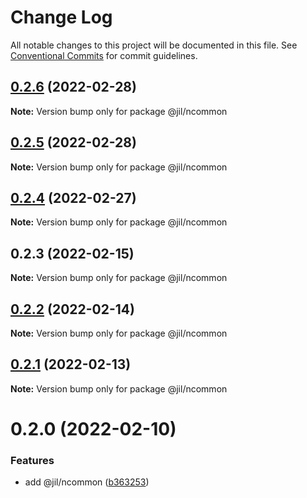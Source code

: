 # Change Log

All notable changes to this project will be documented in this file.
See [Conventional Commits](https://conventionalcommits.org) for commit guidelines.

## [0.2.6](https://github.com/jiljs/jil/compare/@jil/ncommon@0.2.5...@jil/ncommon@0.2.6) (2022-02-28)

**Note:** Version bump only for package @jil/ncommon





## [0.2.5](https://github.com/jiljs/jil/compare/@jil/ncommon@0.2.4...@jil/ncommon@0.2.5) (2022-02-28)

**Note:** Version bump only for package @jil/ncommon





## [0.2.4](https://github.com/jiljs/jil/compare/@jil/ncommon@0.2.3...@jil/ncommon@0.2.4) (2022-02-27)

**Note:** Version bump only for package @jil/ncommon





## 0.2.3 (2022-02-15)

**Note:** Version bump only for package @jil/ncommon





## [0.2.2](https://github.com/jiljs/jil/compare/@jil/ncommon@0.2.1...@jil/ncommon@0.2.2) (2022-02-14)

**Note:** Version bump only for package @jil/ncommon





## [0.2.1](https://github.com/jiljs/jil/compare/@jil/ncommon@0.2.0...@jil/ncommon@0.2.1) (2022-02-13)

**Note:** Version bump only for package @jil/ncommon





# 0.2.0 (2022-02-10)


### Features

* add @jil/ncommon ([b363253](https://github.com/jiljs/jil/commit/b363253169db50708e61863c518f4d753a6128e1))

